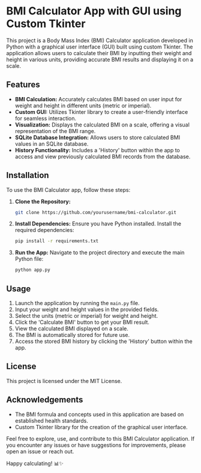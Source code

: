 # BMI Calculator App with GUI using Custom Tkinter

This project is a Body Mass Index (BMI) Calculator application developed in Python with a graphical user interface (GUI) built using custom Tkinter. The application allows users to calculate their BMI by inputting their weight and height in various units, providing accurate BMI results and displaying it on a scale.

## Features

- **BMI Calculation:** Accurately calculates BMI based on user input for weight and height in different units (metric or imperial).
- **Custom GUI:** Utilizes Tkinter library to create a user-friendly interface for seamless interaction.
- **Visualization:** Displays the calculated BMI on a scale, offering a visual representation of the BMI range.
- **SQLite Database Integration:** Allows users to store calculated BMI values in an SQLite database.
- **History Functionality:** Includes a 'History' button within the app to access and view previously calculated BMI records from the database.

## Installation

To use the BMI Calculator app, follow these steps:

1. **Clone the Repository:**
   ```bash
   git clone https://github.com/yourusername/bmi-calculator.git
   ```

2. **Install Dependencies:**
   Ensure you have Python installed. Install the required dependencies:
   ```bash
   pip install -r requirements.txt
   ```

3. **Run the App:**
   Navigate to the project directory and execute the main Python file:
   ```bash
   python app.py
   ```

## Usage

1. Launch the application by running the `main.py` file.
2. Input your weight and height values in the provided fields.
3. Select the units (metric or imperial) for weight and height.
4. Click the 'Calculate BMI' button to get your BMI result.
5. View the calculated BMI displayed on a scale.
6. The BMI is automatically stored for future use.
7. Access the stored BMI history by clicking the 'History' button within the app.


## License

This project is licensed under the MIT License.

## Acknowledgements

- The BMI formula and concepts used in this application are based on established health standards.
- Custom Tkinter library for the creation of the graphical user interface.

Feel free to explore, use, and contribute to this BMI Calculator application. If you encounter any issues or have suggestions for improvements, please open an issue or reach out.

Happy calculating! 📊✨


